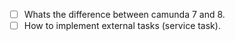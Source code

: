 - [ ] Whats the difference between camunda 7 and 8.
- [ ] How to implement external tasks (service task).
